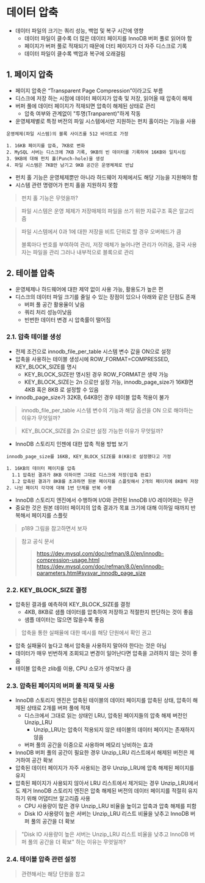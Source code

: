 # 데이터 압축

- 데이터 파일의 크기는 쿼리 성능, 백업 및 복구 시간에 영향
  - 데이터 파일이 클수록 더 많은 데이터 페이지를 InnoDB 버퍼 풀로 읽어야 함
  - 페이지가 버퍼 풀로 적재되기 때문에 더티 페이지가 더 자주 디스크로 기록
  - 데이터 파일이 클수록 백업과 복구에 오래걸림

## 1. 페이지 압축

- 페이지 압축은 “Transparent Page Compression”이라고도 부름
- 디스크에 저장 하는 시점에 데이터 페이지가 압축 및 저장, 읽어올 때 압축이 해제
- 버퍼 풀에 데이터 페이지가 적재되면 압축이 해제된 상태로 관리
  - 압축 여부와 관계없이 "투명(Tranparent)"하게 작동
- 운영체제별로 특정 버전의 파일 시스템에서만 지원하는 펀치 홀이라는 기능을 사용

```
운영체제(파일 시스템)의 블록 사이즈를 512 바이트로 가정

1. 16KB 페이지를 압축, 7KB로 변화
2. MySQL 서버는 디스크에 7KB 기록, 9KB의 빈 데이터를 기록하여 16KB와 일치시킴
3. 9KB에 대해 펀치 홀(Punch-hole)을 생성
4. 파일 시스템은 7KB만 남기고 9KB 공간은 운영체제로 반납
```

- 펀치 홀 기능은 운영체제뿐만 아니라 하드웨어 자체에서도 해당 기능을 지원해야 함
- 시스템 관련 명령어가 펀치 홀을 지원하지 못함

> 펀치 홀 기능은 무엇을까?

> 파일 시스템은 운영 체제가 저장매체의  파일을 쓰기 위한 자료구조 혹은 알고리즘

> 파일 시스템에서 0과 1에 대한 저장을 비트 단위로 할 경우 오버헤드가 큼
>
> 블록마다 번호를 부여하여 관리, 저장 매체가 늘어나면 관리가 어려움, 결국 사용자는 파일을 관리 그러나 내부적으로 블록으로 관리

## 2. 테이블 압축

- 운영체제나 하드웨어에 대한 제약 없이 사용 가능, 활용도가 높은 편
- 디스크의 데이터 파일 크기를 줄일 수 있는 장점이 있으나 아래와 같은 단점도 존재
  - 버퍼 풀 공간 활용율이 낮음
  - 쿼리 처리 성능이낮음
  - 빈번한 데이터 변경 시 압축률이 떨어짐

### 2.1. 압축 테이블 생성

- 전제 조건으로 innodb_file_per_table 시스템 변수 값을 ON으로 설정
- 압축을 사용하는 테이블 생성시에 ROW_FORMAT=COMPRESSED, KEY_BLOCK_SIZE를 명시
  - KEY_BLOCK_SIZE만 명시된 경우 ROW_FORMAT은 생략 가능
  - KEY_BLOCK_SIZE는 2n 으로만 설정 가능, innodb_page_size가 16KB면 4KB 혹은 8KB 로 설정할 수 있음
- innodb_page_size가 32KB, 64KB인 경우 테이블 압축 적용이 불가

> innodb_file_per_table 시스템 변수의 기능과 해당 옵션을 ON 으로 해야하는 이유가 무엇일까?

> KEY_BLOCK_SIZE를 2n 으로만 설정 가능한 이유가 무엇일까?

- InnoDB 스토리지 인젠에 대한 압축 적용 방법 보기

```
innodb_page_size를 16KB, KEY_BLOCK_SIZE를 8(KB)로 설정했다고 가정

1. 16KB의 데이터 페이지를 압축
  1.1 압축된 결과가 8KB 이하이면 그대로 디스크에 저장(압축 완료)
  1.2 압축된 결과가 8KB를 초과하면 원본 페이지를 스플릿해서 2개의 페이지에 8KB씩 저장
2. 나뉜 페이지 각각에 대해 1번 단계를 반복 수행
```

- InnoDB 스토리지 엔진에서 수행하며 I/O와 관련된 InnoDB I/O 레이어와는 무관
- 중요한 것은 원본 데이터 페이지의 압축 결과가 목표 크기에 대해 이하일 때까지 반복해서 페이지를 스플릿

> p189 그림을 참고하면서 보자

> 참고 공식 문서
>> https://dev.mysql.com/doc/refman/8.0/en/innodb-compression-usage.html
>> https://dev.mysql.com/doc/refman/8.0/en/innodb-parameters.html#sysvar_innodb_page_size

### 2.2. KEY_BLOCK_SIZE 결정

- 압축된 결과를 예측하여 KEY_BLOCK_SIZE를 결정
  - 4KB, 8KB로 샘플 데이터를 압축하여 저장하고 적절한지 판단하는 것이 좋음
  - 샘플 데이터는 많으면 많을수록 좋음
  
> 압축을 통한 실패율에 대한 예시를 해당 단원에서 확인 권고

- 압축 실패율이 높다고 해서 압축을 사용하지 말아야 한다는 것은 아님
- 데이터가 매우 빈번하게 조회되고 변경이 일어난다면 압축을 고려하지 않는 것이 좋음
- 테이블 압축은 zlib를 이용, CPU 소모가 생각보다 큼 

### 2.3. 압축된 페이지의 버퍼 풀 적재 및 사용

- InnoDB 스토리지 엔진은 압축된 테이블의 데이터 페이지를 압축된 상태, 압축이 해제된 상태로 2개를 버퍼 풀에 적재
  - 디스크에서 그대로 읽는 상태인 LRU, 압축된 페이지들의 압축 해제 버전인 Unzip_LRU
    - Unzip_LRU는 압축이 적용되지 않은 테이블의 데이터 페이지는 존재하지 않음
  - 버퍼 풀의 공간을 이중으로 사용하며 메모리 낭비하는 효과
- InnoDB 버퍼 풀의 공간이 필요한 경우 Unzip_LRU 리스트에서 해제된 버전은 제거하여 공간 확보
- 압축된 데이터 페이지가 자주 사용되는 경우 Unzip_LRU에 압축 해제된 페이지를 유지
- 압축된 페이지가 사용되지 않아서 LRU 리스트에서 제거되는 경우 Unzip_LRU에서도 제거
InnoDB 스토리지 엔진은 압축 해제된 버전의 데이터 페이지를 적절히 유지하기 위해 어댑티브 알고리즘 사용
  - CPU 사용량이 많은 경우 Unzip_LRU 비율을 높이고 압축과 압축 해제를 피함
  - Disk IO 사용량이 높은 서버는 Unzip_LRU 리스트 비율을 낮추고 InnoDB 버퍼 풀의 공간을 더 확보

> "Disk IO 사용량이 높은 서버는 Unzip_LRU 리스트 비율을 낮추고 InnoDB 버퍼 풀의 공간을 더 확보" 하는 이유는 무엇일까?

### 2.4. 테이블 압축 관련 설정

> 관련해서는 해당 단원을 참고